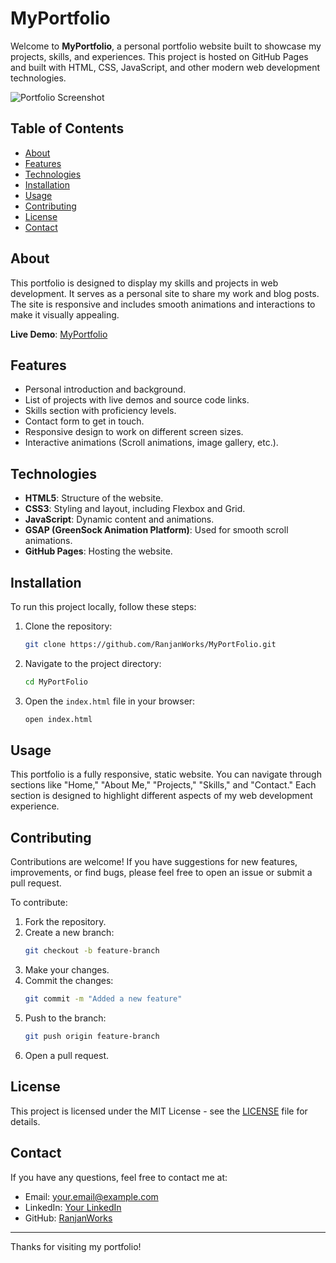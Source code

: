 # MyPortfolio

Welcome to **MyPortfolio**, a personal portfolio website built to showcase my projects, skills, and experiences. This project is hosted on GitHub Pages and built with HTML, CSS, JavaScript, and other modern web development technologies.

![Portfolio Screenshot](https://i.ibb.co/KmNvGyp/thumbnail.png)

## Table of Contents
- [About](#about)
- [Features](#features)
- [Technologies](#technologies)
- [Installation](#installation)
- [Usage](#usage)
- [Contributing](#contributing)
- [License](#license)
- [Contact](#contact)

## About

This portfolio is designed to display my skills and projects in web development. It serves as a personal site to share my work and blog posts. The site is responsive and includes smooth animations and interactions to make it visually appealing.

**Live Demo**: [MyPortfolio](https://ranjanworks.github.io/MyPortFolio)

## Features
- Personal introduction and background.
- List of projects with live demos and source code links.
- Skills section with proficiency levels.
- Contact form to get in touch.
- Responsive design to work on different screen sizes.
- Interactive animations (Scroll animations, image gallery, etc.).

## Technologies
- **HTML5**: Structure of the website.
- **CSS3**: Styling and layout, including Flexbox and Grid.
- **JavaScript**: Dynamic content and animations.
- **GSAP (GreenSock Animation Platform)**: Used for smooth scroll animations.
- **GitHub Pages**: Hosting the website.

## Installation

To run this project locally, follow these steps:

1. Clone the repository:
    ```bash
    git clone https://github.com/RanjanWorks/MyPortFolio.git
    ```

2. Navigate to the project directory:
    ```bash
    cd MyPortFolio
    ```

3. Open the `index.html` file in your browser:
    ```bash
    open index.html
    ```

## Usage

This portfolio is a fully responsive, static website. You can navigate through sections like "Home," "About Me," "Projects," "Skills," and "Contact." Each section is designed to highlight different aspects of my web development experience.

## Contributing

Contributions are welcome! If you have suggestions for new features, improvements, or find bugs, please feel free to open an issue or submit a pull request.

To contribute:

1. Fork the repository.
2. Create a new branch:
    ```bash
    git checkout -b feature-branch
    ```
3. Make your changes.
4. Commit the changes:
    ```bash
    git commit -m "Added a new feature"
    ```
5. Push to the branch:
    ```bash
    git push origin feature-branch
    ```
6. Open a pull request.

## License

This project is licensed under the MIT License - see the [LICENSE](LICENSE) file for details.

## Contact

If you have any questions, feel free to contact me at:

- Email: your.email@example.com
- LinkedIn: [Your LinkedIn](https://www.linkedin.com/in/your-profile)
- GitHub: [RanjanWorks](https://github.com/RanjanWorks)

---

Thanks for visiting my portfolio!

